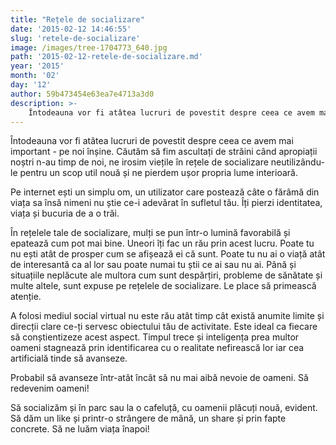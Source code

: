 ```yaml
---
title: "Rețele de socializare"
date: '2015-02-12 14:46:55'
slug: 'retele-de-socializare'
image: /images/tree-1704773_640.jpg
path: '2015-02-12-retele-de-socializare.md'
year: '2015'
month: '02'
day: '12'
author: 59b473454e63ea7e4713a3d0
description: >-
    Întodeauna vor fi atâtea lucruri de povestit despre ceea ce avem mai important - pe noi înșine. Căutăm să fim ascultați de străini când apropiații noștri n-au timp de noi, ne irosim viețile în rețele 
---
```

<div class="kg-card-markdown"><p>Întodeauna vor fi atâtea lucruri de povestit despre ceea ce avem mai important - pe noi înșine. Căutăm să fim ascultați de străini când apropiații noștri n-au timp de noi, ne irosim viețile în rețele de socializare neutilizându-le pentru un scop util nouă și ne pierdem ușor propria lume interioară.</p>
<p>Pe internet ești un simplu om, un utilizator care postează câte o fărâmă din viața sa însă nimeni nu știe ce-i adevărat în sufletul tău. Îți pierzi identitatea, viața și bucuria de a o trăi.</p>
<p>În rețelele tale de socializare, mulți se pun într-o lumină favorabilă și epatează cum pot mai bine. Uneori îți fac un rău prin acest lucru. Poate tu nu ești atât de prosper cum se afișează ei că sunt. Poate tu nu ai o viață atât de interesantă ca al lor sau poate numai tu știi ce ai sau nu ai. Până și situațiile neplăcute ale multora cum sunt despărțiri, probleme de sănătate și multe altele, sunt expuse pe rețelele de socializare. Le place să primească atenție.</p>
<p>A folosi mediul social virtual nu este rău atât timp cât există anumite limite și direcții clare ce-ți servesc obiectului tău de activitate. Este ideal ca fiecare să conștientizeze acest aspect. Timpul trece și inteligența prea multor oameni stagnează prin identificarea cu o realitate nefirească lor iar cea artificială tinde să avanseze.</p>
<p>Probabil să avanseze într-atât încât să nu mai aibă nevoie de oameni. Să redevenim oameni!</p>
<p>Să socializăm și în parc sau la o cafeluță, cu oamenii plăcuți nouă, evident. Să dăm un like și printr-o strângere de mână, un share și prin fapte concrete. Să ne luăm viața înapoi!</p>
</div>
    